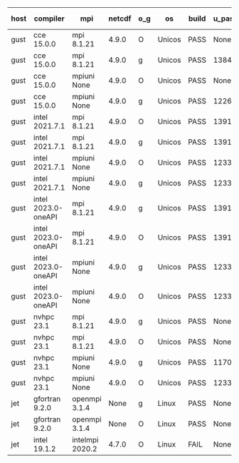 

| host     | compiler                              | mpi                      | netcdf        | o_g        | os       | build       | u_pass          | u_fail          | s_pass            | s_fail            | e_pass             | e_fail             | nuopc_pass       | nuopc_fail       | artifacts link          |
|----------|---------------------------------------|--------------------------|---------------|------------|----------|-------------|-----------------|-----------------|-------------------|-------------------|--------------------|--------------------|------------------|------------------|-------------------------|
| gust | cce 15.0.0 | mpi 8.1.21  | 4.9.0  | O | Unicos | PASS | None | None | None | None | None | None | 0 | 52 | <a href="https://github.com/esmf-org/esmf-test-artifacts/tree/796b6caaf7261c51d435e64e236cd8348f3cbb32/develop/cce/15.0.0/O/mpi/8.1.21" target="_blank">796b6ca</a> | 
| gust | cce 15.0.0 | mpi 8.1.21  | 4.9.0  | g | Unicos | PASS | 13842 | 76 | 49 | 0 | 80 | 0 | 51 | 1 | <a href="https://github.com/esmf-org/esmf-test-artifacts/tree/51982f64837dd4a452a12b3a0ded2fbf041d743a/develop/cce/15.0.0/g/mpi/8.1.21" target="_blank">51982f6</a> | 
| gust | cce 15.0.0 | mpiuni None  | 4.9.0  | O | Unicos | PASS | None | None | None | None | None | None | None | None | <a href="https://github.com/esmf-org/esmf-test-artifacts/tree/13d837b36152b73855505eae5ce7084d9f928c40/develop/cce/15.0.0/O/mpiuni/None" target="_blank">13d837b</a> | 
| gust | cce 15.0.0 | mpiuni None  | 4.9.0  | g | Unicos | PASS | 12262 | 76 | 8 | 0 | 43 | 0 | None | None | <a href="https://github.com/esmf-org/esmf-test-artifacts/tree/e2c0eb4249355ce70fae28545fcea33ac1a68dca/develop/cce/15.0.0/g/mpiuni/None" target="_blank">e2c0eb4</a> | 
| gust | intel 2021.7.1 | mpi 8.1.21  | 4.9.0  | O | Unicos | PASS | 13918 | 0 | 49 | 0 | 80 | 0 | 52 | 0 | <a href="https://github.com/esmf-org/esmf-test-artifacts/tree/6cde8cf4f2a242b61e5f43fee0784c00f280fab7/develop/intel/2021.7.1/O/mpi/8.1.21" target="_blank">6cde8cf</a> | 
| gust | intel 2021.7.1 | mpi 8.1.21  | 4.9.0  | g | Unicos | PASS | 13918 | 0 | 49 | 0 | 80 | 0 | 52 | 0 | <a href="https://github.com/esmf-org/esmf-test-artifacts/tree/128f305e757c080c49ec3f20c08bc5472a80017d/develop/intel/2021.7.1/g/mpi/8.1.21" target="_blank">128f305</a> | 
| gust | intel 2021.7.1 | mpiuni None  | 4.9.0  | O | Unicos | PASS | 12338 | 0 | 8 | 0 | 43 | 0 | None | None | <a href="https://github.com/esmf-org/esmf-test-artifacts/tree/5fbebd80cbcbf183aaa09e48041d816c5da0134a/develop/intel/2021.7.1/O/mpiuni/None" target="_blank">5fbebd8</a> | 
| gust | intel 2021.7.1 | mpiuni None  | 4.9.0  | g | Unicos | PASS | 12338 | 0 | 8 | 0 | 43 | 0 | None | None | <a href="https://github.com/esmf-org/esmf-test-artifacts/tree/2dafcb961a4ca7f2ee72c7f37a323cfc0af76a0d/develop/intel/2021.7.1/g/mpiuni/None" target="_blank">2dafcb9</a> | 
| gust | intel 2023.0-oneAPI | mpi 8.1.21  | 4.9.0  | g | Unicos | PASS | 13918 | 0 | 49 | 0 | 80 | 0 | 52 | 0 | <a href="https://github.com/esmf-org/esmf-test-artifacts/tree/da2319a7c00e41c18238e703834690cd69a97d24/develop/intel/2023.0-oneAPI/g/mpi/8.1.21" target="_blank">da2319a</a> | 
| gust | intel 2023.0-oneAPI | mpi 8.1.21  | 4.9.0  | O | Unicos | PASS | 13918 | 0 | 49 | 0 | 80 | 0 | 52 | 0 | <a href="https://github.com/esmf-org/esmf-test-artifacts/tree/a9ed19e6c92da17af8a78269539bf3d5edadf978/develop/intel/2023.0-oneAPI/O/mpi/8.1.21" target="_blank">a9ed19e</a> | 
| gust | intel 2023.0-oneAPI | mpiuni None  | 4.9.0  | g | Unicos | PASS | 12338 | 0 | 8 | 0 | 43 | 0 | None | None | <a href="https://github.com/esmf-org/esmf-test-artifacts/tree/abc71e2a0d846b2acd521b459685ae6dd5c60d36/develop/intel/2023.0-oneAPI/g/mpiuni/None" target="_blank">abc71e2</a> | 
| gust | intel 2023.0-oneAPI | mpiuni None  | 4.9.0  | O | Unicos | PASS | 12338 | 0 | 8 | 0 | 43 | 0 | None | None | <a href="https://github.com/esmf-org/esmf-test-artifacts/tree/749f51a436af333d2e08753f50917e488dc5a679/develop/intel/2023.0-oneAPI/O/mpiuni/None" target="_blank">749f51a</a> | 
| gust | nvhpc 23.1 | mpi 8.1.21  | 4.9.0  | g | Unicos | PASS | None | None | None | None | None | None | None | None | <a href="https://github.com/esmf-org/esmf-test-artifacts/tree/314b90967a350c9c07d6f366938c730335e20d24/develop/nvhpc/23.1/g/mpi/8.1.21" target="_blank">314b909</a> | 
| gust | nvhpc 23.1 | mpi 8.1.21  | 4.9.0  | O | Unicos | PASS | None | None | None | None | None | None | None | None | <a href="https://github.com/esmf-org/esmf-test-artifacts/tree/efb3200557bbd6bd306d8ba9fd45684b7ef68546/develop/nvhpc/23.1/O/mpi/8.1.21" target="_blank">efb3200</a> | 
| gust | nvhpc 23.1 | mpiuni None  | 4.9.0  | g | Unicos | PASS | 11701 | 637 | 4 | 4 | 40 | 3 | None | None | <a href="https://github.com/esmf-org/esmf-test-artifacts/tree/2f273dbd85b2e54cf2de9ccd24c28387a96e5963/develop/nvhpc/23.1/g/mpiuni/None" target="_blank">2f273db</a> | 
| gust | nvhpc 23.1 | mpiuni None  | 4.9.0  | O | Unicos | PASS | 12336 | 2 | 8 | 0 | 43 | 0 | None | None | <a href="https://github.com/esmf-org/esmf-test-artifacts/tree/8fdd7d14af02ee94f50b2c5e0c5bbcfd28390c73/develop/nvhpc/23.1/O/mpiuni/None" target="_blank">8fdd7d1</a> | 
| jet | gfortran 9.2.0 | openmpi 3.1.4  | None  | g | Linux | PASS | None | None | None | None | None | None | None | None | <a href="https://github.com/esmf-org/esmf-test-artifacts/tree/25e0db14564a214e8c3e918d0f510c6e83481db5/develop/gfortran/9.2.0/g/openmpi/3.1.4" target="_blank">25e0db1</a> | 
| jet | gfortran 9.2.0 | openmpi 3.1.4  | None  | O | Linux | PASS | None | None | None | None | None | None | None | None | <a href="https://github.com/esmf-org/esmf-test-artifacts/tree/50a100bb527a11013d99b3eee71c38ef6cd9a120/develop/gfortran/9.2.0/O/openmpi/3.1.4" target="_blank">50a100b</a> | 
| jet | intel 19.1.2 | intelmpi 2020.2  | 4.7.0  | O | Linux | FAIL | None | None | None | None | None | None | None | None | <a href="https://github.com/esmf-org/esmf-test-artifacts/tree/c5c98ca5026b097a35df1d378b8ba36d279658b2/develop/intel/19.1.2/O/intelmpi/2020.2" target="_blank">c5c98ca</a> | 
